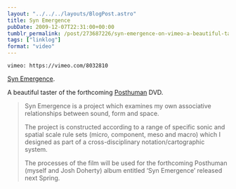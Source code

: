 ```yaml
---
layout: "../../../layouts/BlogPost.astro"
title: Syn Emergence
pubDate: 2009-12-07T22:31:00+00:00
tumblr_permalink: /post/273687226/syn-emergence-on-vimeo-a-beautiful-taster-of-the
tags: ["linklog"]
format: "video"
---
```


`vimeo: https://vimeo.com/8032810`

[Syn Emergence][1].

A beautiful taster of the forthcoming [Posthuman][2] DVD.

> Syn Emergence is a project which examines my own associative relationships between sound, form and space.
>
> The project is constructed according to a range of specific sonic and spatial scale rule sets (micro, component, meso and macro) which I designed as part of a cross-disciplinary notation/cartographic system.
>
> The processes of the film will be used for the forthcoming Posthuman (myself and Josh Doherty) album entitled &lsquo;Syn Emergence&rsquo; released next Spring.

[1]: https://vimeo.com/8032810
[2]: http://www.posthumanmusic.com/

